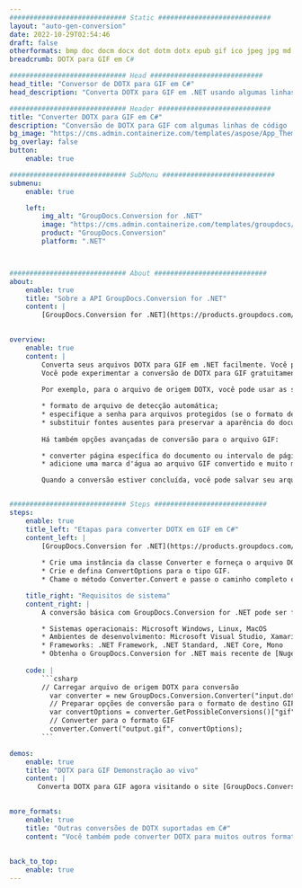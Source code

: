 ```yaml
---
############################# Static ############################
layout: "auto-gen-conversion"
date: 2022-10-29T02:54:46
draft: false
otherformats: bmp doc docm docx dot dotm dotx epub gif ico jpeg jpg md odt ott pdf png psd rtf tex tif tiff txt xps
breadcrumb: DOTX para GIF em C#

############################# Head ############################
head_title: "Conversor de DOTX para GIF em C#"
head_description: "Converta DOTX para GIF em .NET usando algumas linhas de código. Use a API de conversão de documentos do GroupDocs para converter mais de 160 formatos de arquivo."

############################# Header ############################
title: "Converter DOTX para GIF em C#"
description: "Conversão de DOTX para GIF com algumas linhas de código .NET"
bg_image: "https://cms.admin.containerize.com/templates/aspose/App_Themes/V3/images/bg/header1.png"
bg_overlay: false
button:
    enable: true

############################# SubMenu ############################
submenu:
    enable: true

    left:
        img_alt: "GroupDocs.Conversion for .NET"
        image: "https://cms.admin.containerize.com/templates/groupdocs/images/product-logos/90x90-noborder/groupdocs-conversion-net.png"
        product: "GroupDocs.Conversion"
        platform: ".NET"



############################# About ############################
about:
    enable: true
    title: "Sobre a API GroupDocs.Conversion for .NET"
    content: |
        [GroupDocs.Conversion for .NET](https://products.groupdocs.com/conversion/net/) pode ser usado para converter Microsoft Word, Excel, PowerPoint, PDF, Visio e outros formatos. GroupDocs.Conversion é uma API independente que é adequada para sistemas internos e de back-end onde é necessário alto desempenho. Não depende de nenhum software como Microsoft ou Open Office.
    

overview:
    enable: true
    content: |
        Converta seus arquivos DOTX para GIF em .NET facilmente. Você pode usar apenas algumas linhas de código C# em qualquer plataforma de sua escolha, como - Windows, Linux, macOS.
        Você pode experimentar a conversão de DOTX para GIF gratuitamente e avaliar a qualidade dos resultados da conversão. Juntamente com cenários de conversão de arquivo simples, você pode tentar opções mais avançadas para carregar o arquivo de origem DOTX e para salvar o resultado de saída GIF. 
        
        Por exemplo, para o arquivo de origem DOTX, você pode usar as seguintes opções de carregamento:

        * formato de arquivo de detecção automática;
        * especifique a senha para arquivos protegidos (se o formato de arquivo suportar);
        * substituir fontes ausentes para preservar a aparência do documento.
        
        Há também opções avançadas de conversão para o arquivo GIF:

        * converter página específica do documento ou intervalo de páginas;
        * adicione uma marca d'água ao arquivo GIF convertido e muito mais.

        Quando a conversão estiver concluída, você pode salvar seu arquivo GIF no caminho do arquivo local ou em qualquer armazenamento de terceiros, como FTP, Amazon S3, Google Drive, Dropbox etc. Observe - para converter DOTX para {{ TO}} não há necessidade de nenhum software adicional instalado - como MS Office, Open Office, Adobe Acrobat Reader etc.


############################# Steps ############################
steps:
    enable: true
    title_left: "Etapas para converter DOTX em GIF em C#"
    content_left: |
        [GroupDocs.Conversion for .NET](https://products.groupdocs.com/conversion/net/) torna mais fácil para os desenvolvedores converter um arquivo DOTX para GIF com algumas linhas de código.
        
        * Crie uma instância da classe Converter e forneça o arquivo DOTX com o caminho completo
        * Crie e defina ConvertOptions para o tipo GIF.
        * Chame o método Converter.Convert e passe o caminho completo e o formato (GIF) como parâmetro

    title_right: "Requisitos de sistema"
    content_right: |
        A conversão básica com GroupDocs.Conversion for .NET pode ser feita em apenas algumas etapas simples. Nossas APIs são suportadas em todas as principais plataformas e sistemas operacionais. Antes de executar o código abaixo, certifique-se de ter os seguintes pré-requisitos instalados em seu sistema.

        * Sistemas operacionais: Microsoft Windows, Linux, MacOS
        * Ambientes de desenvolvimento: Microsoft Visual Studio, Xamarin, MonoDevelop
        * Frameworks: .NET Framework, .NET Standard, .NET Core, Mono
        * Obtenha o GroupDocs.Conversion for .NET mais recente de [Nuget](https://www.nuget.org/packages/groupdocs.conversion)
         
    code: |
        ```csharp    
        // Carregar arquivo de origem DOTX para conversão
          var converter = new GroupDocs.Conversion.Converter("input.dotx");
          // Preparar opções de conversão para o formato de destino GIF
          var convertOptions = converter.GetPossibleConversions()["gif"].ConvertOptions;
          // Converter para o formato GIF
          converter.Convert("output.gif", convertOptions);
        ```

demos:
    enable: true
    title: "DOTX para GIF Demonstração ao vivo"
    content: |
       Converta DOTX para GIF agora visitando o site [GroupDocs.Conversion App](https://products.groupdocs.app/conversion/family). A demonstração online tem as seguintes vantagens
          

more_formats:
    enable: true
    title: "Outras conversões de DOTX suportadas em C#"
    content: "Você também pode converter DOTX para muitos outros formatos de arquivo. Por favor, veja a lista abaixo."
       
       
back_to_top:
    enable: true
---
```

